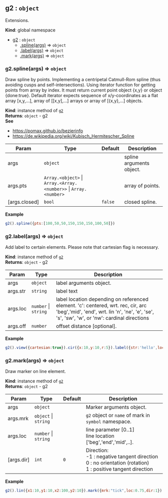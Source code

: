 <a name="g2"></a>

## g2 : <code>object</code>
Extensions.

**Kind**: global namespace  

* [g2](#g2) : <code>object</code>
    * [.spline(args)](#g2+spline) ⇒ <code>object</code>
    * [.label(args)](#g2+label) ⇒ <code>object</code>
    * [.mark(args)](#g2+mark) ⇒ <code>object</code>

<a name="g2+spline"></a>

### g2.spline(args) ⇒ <code>object</code>
Draw spline by points.Implementing a centripetal Catmull-Rom spline (thus avoiding cusps and self-intersections).Using iterator function for getting points from array by index.It must return current point object {x,y} or object {done:true}.Default iterator expects sequence of x/y-coordinates as a flat array [x,y,...],array of [[x,y],...] arrays or array of [{x,y},...] objects.

**Kind**: instance method of <code>[g2](#g2)</code>  
**Returns**: <code>object</code> - g2  
**See**

- https://pomax.github.io/bezierinfo
- https://de.wikipedia.org/wiki/Kubisch_Hermitescher_Spline


| Param | Type | Default | Description |
| --- | --- | --- | --- |
| args | <code>object</code> |  | spline arguments object. |
| args.pts | <code>Array.&lt;object&gt;</code> &#124; <code>Array.&lt;Array.&lt;number&gt;&gt;</code> &#124; <code>Array.&lt;number&gt;</code> |  | array of points. |
| [args.closed] | <code>bool</code> | <code>false</code> | closed spline. |

**Example**  
```js
g2().spline({pts:[100,50,50,150,150,150,100,50]})
```
<a name="g2+label"></a>

### g2.label(args) ⇒ <code>object</code>
Add label to certain elements.Please note that cartesian flag is necessary.

**Kind**: instance method of <code>[g2](#g2)</code>  
**Returns**: <code>object</code> - g2  

| Param | Type | Description |
| --- | --- | --- |
| args | <code>object</code> | label arguments object. |
| args.str | <code>string</code> | label text |
| args.loc | <code>number</code> &#124; <code>string</code> | label location depending on referenced element.                     'c': centered, wrt. rec, cir, arc                     'beg','mid', 'end', wrt. lin                     'n', 'ne', 'e', 'se', 's', 'sw', 'w', or 'nw': cardinal directions |
| args.off | <code>number</code> | offset distance [optional]. |

**Example**  
```js
g2().view({cartesian:true}).cir({x:10,y:10,r:5}).label({str:'hello',loc:'s',off:10})
```
<a name="g2+mark"></a>

### g2.mark(args) ⇒ <code>object</code>
Draw marker on line element.

**Kind**: instance method of <code>[g2](#g2)</code>  
**Returns**: <code>object</code> - g2  

| Param | Type | Default | Description |
| --- | --- | --- | --- |
| args | <code>object</code> |  | Marker arguments object. |
| args.mrk | <code>object</code> &#124; <code>string</code> |  | `g2` object or `name` of mark in `symbol` namespace. |
| args.loc | <code>number</code> &#124; <code>string</code> |  | line parameter [0..1]<br>                                      line location ['beg','end','mid',..]. |
| [args.dir] | <code>int</code> | <code>0</code> | Direction:<br>                   -1 : negative tangent direction<br>                    0 : no orientation (rotation)<br>                    1 : positive tangent direction |

**Example**  
```js
g2().lin({x1:10,y1:10,x2:100,y2:10}).mark({mrk:"tick",loc:0.75,dir:1})
```
